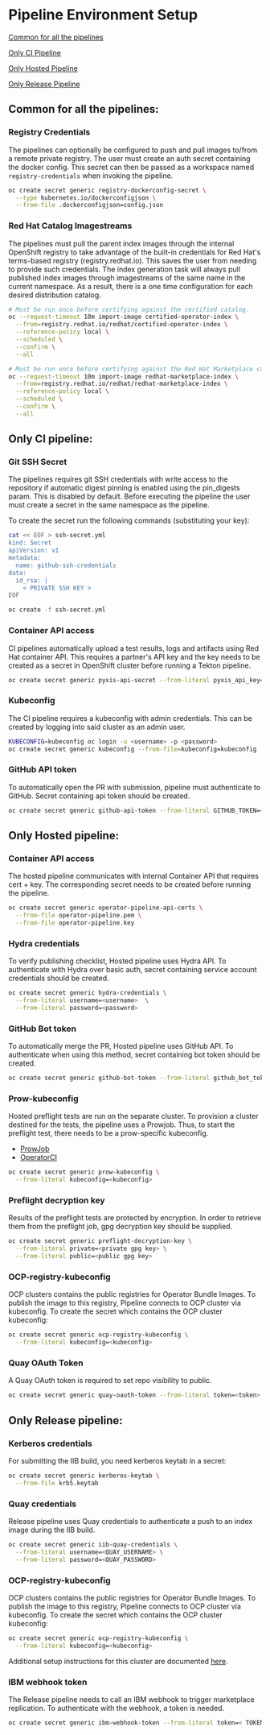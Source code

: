 # Pipeline Environment Setup

[Common for all the pipelines](#common-for-all-the-pipelines)

[Only CI Pipeline](#only-ci-pipeline)

[Only Hosted Pipeline](#only-hosted-pipeline)

[Only Release Pipeline](#only-release-pipeline)

## Common for all the pipelines:

### Registry Credentials
The pipelines can optionally be configured to push and pull images to/from a remote
private registry. The user must create an auth secret containing the docker config.
This secret can then be passed as a workspace named `registry-credentials` when invoking
the pipeline.

```bash
oc create secret generic registry-dockerconfig-secret \
  --type kubernetes.io/dockerconfigjson \
  --from-file .dockerconfigjson=config.json
```

### Red Hat Catalog Imagestreams

The pipelines must pull the parent index images through the internal OpenShift
registry to take advantage of the built-in credentials for Red Hat's terms-based
registry (registry.redhat.io). This saves the user from needing to provide such
credentials. The index generation task will always pull published index images
through imagestreams of the same name in the current namespace. As a result,
there is a one time configuration for each desired distribution catalog.

```bash
# Must be run once before certifying against the certified catalog.
oc --request-timeout 10m import-image certified-operator-index \
  --from=registry.redhat.io/redhat/certified-operator-index \
  --reference-policy local \
  --scheduled \
  --confirm \
  --all

# Must be run once before certifying against the Red Hat Marketplace catalog.
oc --request-timeout 10m import-image redhat-marketplace-index \
  --from=registry.redhat.io/redhat/redhat-marketplace-index \
  --reference-policy local \
  --scheduled \
  --confirm \
  --all
```

## Only CI pipeline:

### Git SSH Secret
The pipelines requires git SSH credentials with 
write access to the repository if automatic digest pinning
is enabled using the pin_digests param. This is disabled
by default. Before executing the pipeline the user must
create a secret in the same namespace as the pipeline.

To create the secret run the following commands (substituting your key):
```bash
cat << EOF > ssh-secret.yml
kind: Secret
apiVersion: v1
metadata:
  name: github-ssh-credentials
data:
  id_rsa: |
    < PRIVATE SSH KEY >
EOF

oc create -f ssh-secret.yml
```

### Container API access
CI pipelines automatically upload a test results, logs and artifacts using Red Hat
container API. This requires a partner's API key and the key needs to be created
as a secret in OpenShift cluster before running a Tekton pipeline.

```bash
oc create secret generic pyxis-api-secret --from-literal pyxis_api_key=< API KEY >
```

### Kubeconfig

The CI pipeline requires a kubeconfig with admin credentials. This can be created
by logging into said cluster as an admin user.

```bash
KUBECONFIG=kubeconfig oc login -u <username> -p <password>
oc create secret generic kubeconfig --from-file=kubeconfig=kubeconfig
```

### GitHub API token
To automatically open the PR with submission, pipeline must authenticate to GitHub. 
Secret containing api token should be created.

```bash
oc create secret generic github-api-token --from-literal GITHUB_TOKEN=< GITHUB TOKEN >
```

## Only Hosted pipeline:

### Container API access
The hosted pipeline communicates with internal Container API that requires cert + key.
The corresponding secret needs to be created before running the pipeline.

```bash
oc create secret generic operator-pipeline-api-certs \
  --from-file operator-pipeline.pem \
  --from-file operator-pipeline.key
```

### Hydra credentials
To verify publishing checklist, Hosted pipeline uses Hydra API. To authenticate with
Hydra over basic auth, secret containing service account credentials should be created.

```bash
oc create secret generic hydra-credentials \
  --from-literal username=<username>  \
  --from-literal password=<password>
```

### GitHub Bot token
To automatically merge the PR, Hosted pipeline uses GitHub API. To authenticate
when using this method, secret containing bot token should be created.

```bash
oc create secret generic github-bot-token --from-literal github_bot_token=< BOT TOKEN >
```

### Prow-kubeconfig
Hosted preflight tests are run on the separate cluster. To provision a cluster destined for the tests,
the pipeline uses a Prowjob. Thus, to start the preflight test, there needs to be a prow-specific
kubeconfig.
- [ProwJob](https://github.com/kubernetes/test-infra/tree/master/prow)
- [OperatorCI](https://docs.ci.openshift.org/docs/architecture/ci-operator/)
```bash
oc create secret generic prow-kubeconfig \
  --from-literal kubeconfig=<kubeconfig>
```

### Preflight decryption key
Results of the preflight tests are protected by encryption. In order to retrieve them
from the preflight job, gpg decryption key should be supplied.
```bash
oc create secret generic preflight-decryption-key \
  --from-literal private=<private gpg key> \
  --from-literal public=<public gpg key>
```

### OCP-registry-kubeconfig
OCP clusters contains the public registries for Operator Bundle Images.
To publish the image to this registry, Pipeline connects to OCP cluster via
kubeconfig.
To create the secret which contains the OCP cluster kubeconfig:
```bash
oc create secret generic ocp-registry-kubeconfig \
  --from-literal kubeconfig=<kubeconfig>
```

### Quay OAuth Token
A Quay OAuth token is required to set repo visibility to public.
```bash
oc create secret generic quay-oauth-token --from-literal token=<token>
```

## Only Release pipeline:

### Kerberos credentials
For submitting the IIB build, you need kerberos keytab in a secret:
```bash
oc create secret generic kerberos-keytab \
  --from-file krb5.keytab
```

### Quay credentials
Release pipeline uses Quay credentials to authenticate a push to an index image
during the IIB build.
```bash
oc create secret generic iib-quay-credentials \
  --from-literal username=<QUAY_USERNAME> \
  --from-literal password=<QUAY_PASSWORD>
```

### OCP-registry-kubeconfig
OCP clusters contains the public registries for Operator Bundle Images.
To publish the image to this registry, Pipeline connects to OCP cluster via
kubeconfig.
To create the secret which contains the OCP cluster kubeconfig:
```bash
oc create secret generic ocp-registry-kubeconfig \
  --from-literal kubeconfig=<kubeconfig>
```

Additional setup instructions for this cluster are documented [here](rhc4tp-cluster.md).

### IBM webhook token
The Release pipeline needs to call an IBM webhook to trigger marketplace replication. To
authenticate with the webhook, a token is needed.

```bash
oc create secret generic ibm-webhook-token --from-literal token=< TOKEN >
```
